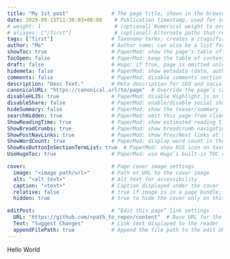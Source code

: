```yaml
---
title: "My 1st post"              # The page title, shown in the browser and in listings
date: 2020-09-15T11:30:03+00:00    # Publication timestamp, used for sorting and display
# weight: 1                        # (optional) Numerical weight to order pages in lists
# aliases: ["/first"]              # (optional) Alternate paths that redirect to this page
tags: ["first"]                   # Taxonomy terms; creates a /tags/first/ listing
author: "Me"                      # Author name; can also be a list for multiple authors
showToc: true                     # PaperMod: show the page’s table of contents
TocOpen: false                    # PaperMod: keep the table of contents collapsed by default
draft: false                      # Hugo: if true, page is omitted unless built with --buildDrafts
hidemeta: false                   # PaperMod: show metadata (date, author, read time) on this page
comments: false                   # PaperMod: disable comments section for this page
description: "Desc Text."         # Meta description for SEO and social sharing
canonicalURL: "https://canonical.url/to/page"  # Override the page’s canonical URL
disableHLJS: true                 # PaperMod: disable Highlight.js on this page
disableShare: false               # PaperMod: enable/disable social share buttons here
hideSummary: false                # PaperMod: show the teaser/summary in list views
searchHidden: true                # PaperMod: omit this page from client-side search
ShowReadingTime: true             # PaperMod: show estimated reading time in the post meta
ShowBreadCrumbs: true             # PaperMod: show breadcrumb navigation at the top
ShowPostNavLinks: true            # PaperMod: show Prev/Next links at the bottom
ShowWordCount: true               # PaperMod: display word count in the post meta
ShowRssButtonInSectionTermList: true  # PaperMod: show RSS icon on taxonomy/list pages
UseHugoToc: true                  # PaperMod: use Hugo’s built-in TOC rendering

cover:                            # Page cover image settings
  image: "<image path/url>"       # Path or URL to the cover image
  alt: "<alt text>"               # Alt text for accessibility
  caption: "<text>"               # Caption displayed under the cover
  relative: false                 # true if image is in a page bundle; false for static files
  hidden: true                    # true to hide the cover only on this page

editPost:                         # “Edit this page” link settings
  URL: "https://github.com/<path_to_repo>/content"  # Base URL for the edit link
  Text: "Suggest Changes"         # Link text displayed to the reader
  appendFilePath: true            # Append the file path to the edit URL
---
```


Hello World